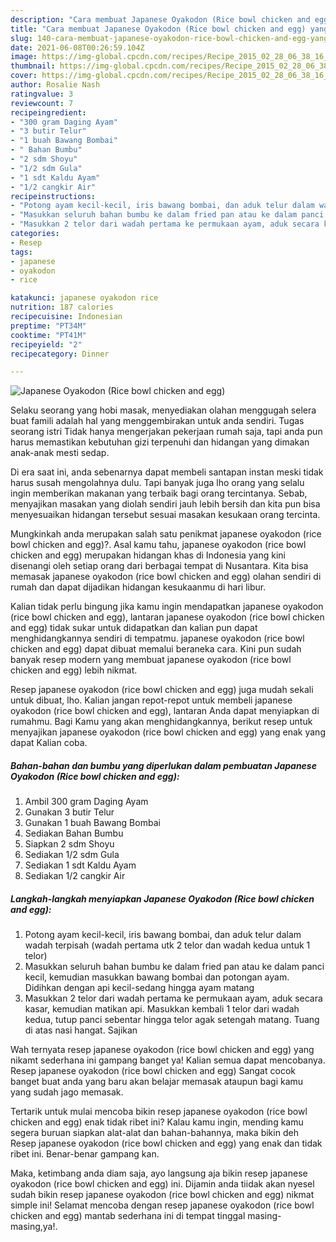 ```yaml
---
description: "Cara membuat Japanese Oyakodon (Rice bowl chicken and egg) yang lezat Untuk Jualan"
title: "Cara membuat Japanese Oyakodon (Rice bowl chicken and egg) yang lezat Untuk Jualan"
slug: 140-cara-membuat-japanese-oyakodon-rice-bowl-chicken-and-egg-yang-lezat-untuk-jualan
date: 2021-06-08T00:26:59.104Z
image: https://img-global.cpcdn.com/recipes/Recipe_2015_02_28_06_38_16_711_8ecaf30a0ed79557a13a/680x482cq70/japanese-oyakodon-rice-bowl-chicken-and-egg-foto-resep-utama.jpg
thumbnail: https://img-global.cpcdn.com/recipes/Recipe_2015_02_28_06_38_16_711_8ecaf30a0ed79557a13a/680x482cq70/japanese-oyakodon-rice-bowl-chicken-and-egg-foto-resep-utama.jpg
cover: https://img-global.cpcdn.com/recipes/Recipe_2015_02_28_06_38_16_711_8ecaf30a0ed79557a13a/680x482cq70/japanese-oyakodon-rice-bowl-chicken-and-egg-foto-resep-utama.jpg
author: Rosalie Nash
ratingvalue: 3
reviewcount: 7
recipeingredient:
- "300 gram Daging Ayam"
- "3 butir Telur"
- "1 buah Bawang Bombai"
- " Bahan Bumbu"
- "2 sdm Shoyu"
- "1/2 sdm Gula"
- "1 sdt Kaldu Ayam"
- "1/2 cangkir Air"
recipeinstructions:
- "Potong ayam kecil-kecil, iris bawang bombai, dan aduk telur dalam wadah terpisah (wadah pertama utk 2 telor dan wadah kedua untuk 1 telor)"
- "Masukkan seluruh bahan bumbu ke dalam fried pan atau ke dalam panci kecil, kemudian masukkan bawang bombai dan potongan ayam. Didihkan dengan api kecil-sedang hingga ayam matang"
- "Masukkan 2 telor dari wadah pertama ke permukaan ayam, aduk secara kasar, kemudian matikan api. Masukkan kembali 1 telor dari wadah kedua, tutup panci sebentar hingga telor agak setengah matang. Tuang di atas nasi hangat. Sajikan"
categories:
- Resep
tags:
- japanese
- oyakodon
- rice

katakunci: japanese oyakodon rice 
nutrition: 187 calories
recipecuisine: Indonesian
preptime: "PT34M"
cooktime: "PT41M"
recipeyield: "2"
recipecategory: Dinner

---
```



![Japanese Oyakodon (Rice bowl chicken and egg)](https://img-global.cpcdn.com/recipes/Recipe_2015_02_28_06_38_16_711_8ecaf30a0ed79557a13a/680x482cq70/japanese-oyakodon-rice-bowl-chicken-and-egg-foto-resep-utama.jpg)

Selaku seorang yang hobi masak, menyediakan olahan menggugah selera buat famili adalah hal yang menggembirakan untuk anda sendiri. Tugas seorang istri Tidak hanya mengerjakan pekerjaan rumah saja, tapi anda pun harus memastikan kebutuhan gizi terpenuhi dan hidangan yang dimakan anak-anak mesti sedap.

Di era  saat ini, anda sebenarnya dapat membeli santapan instan meski tidak harus susah mengolahnya dulu. Tapi banyak juga lho orang yang selalu ingin memberikan makanan yang terbaik bagi orang tercintanya. Sebab, menyajikan masakan yang diolah sendiri jauh lebih bersih dan kita pun bisa menyesuaikan hidangan tersebut sesuai masakan kesukaan orang tercinta. 



Mungkinkah anda merupakan salah satu penikmat japanese oyakodon (rice bowl chicken and egg)?. Asal kamu tahu, japanese oyakodon (rice bowl chicken and egg) merupakan hidangan khas di Indonesia yang kini disenangi oleh setiap orang dari berbagai tempat di Nusantara. Kita bisa memasak japanese oyakodon (rice bowl chicken and egg) olahan sendiri di rumah dan dapat dijadikan hidangan kesukaanmu di hari libur.

Kalian tidak perlu bingung jika kamu ingin mendapatkan japanese oyakodon (rice bowl chicken and egg), lantaran japanese oyakodon (rice bowl chicken and egg) tidak sukar untuk didapatkan dan kalian pun dapat menghidangkannya sendiri di tempatmu. japanese oyakodon (rice bowl chicken and egg) dapat dibuat memalui beraneka cara. Kini pun sudah banyak resep modern yang membuat japanese oyakodon (rice bowl chicken and egg) lebih nikmat.

Resep japanese oyakodon (rice bowl chicken and egg) juga mudah sekali untuk dibuat, lho. Kalian jangan repot-repot untuk membeli japanese oyakodon (rice bowl chicken and egg), lantaran Anda dapat menyiapkan di rumahmu. Bagi Kamu yang akan menghidangkannya, berikut resep untuk menyajikan japanese oyakodon (rice bowl chicken and egg) yang enak yang dapat Kalian coba.

<!--inarticleads1-->

##### Bahan-bahan dan bumbu yang diperlukan dalam pembuatan Japanese Oyakodon (Rice bowl chicken and egg):

1. Ambil 300 gram Daging Ayam
1. Gunakan 3 butir Telur
1. Gunakan 1 buah Bawang Bombai
1. Sediakan  Bahan Bumbu
1. Siapkan 2 sdm Shoyu
1. Sediakan 1/2 sdm Gula
1. Sediakan 1 sdt Kaldu Ayam
1. Sediakan 1/2 cangkir Air




<!--inarticleads2-->

##### Langkah-langkah menyiapkan Japanese Oyakodon (Rice bowl chicken and egg):

1. Potong ayam kecil-kecil, iris bawang bombai, dan aduk telur dalam wadah terpisah (wadah pertama utk 2 telor dan wadah kedua untuk 1 telor)
1. Masukkan seluruh bahan bumbu ke dalam fried pan atau ke dalam panci kecil, kemudian masukkan bawang bombai dan potongan ayam. Didihkan dengan api kecil-sedang hingga ayam matang
1. Masukkan 2 telor dari wadah pertama ke permukaan ayam, aduk secara kasar, kemudian matikan api. Masukkan kembali 1 telor dari wadah kedua, tutup panci sebentar hingga telor agak setengah matang. Tuang di atas nasi hangat. Sajikan




Wah ternyata resep japanese oyakodon (rice bowl chicken and egg) yang nikamt sederhana ini gampang banget ya! Kalian semua dapat mencobanya. Resep japanese oyakodon (rice bowl chicken and egg) Sangat cocok banget buat anda yang baru akan belajar memasak ataupun bagi kamu yang sudah jago memasak.

Tertarik untuk mulai mencoba bikin resep japanese oyakodon (rice bowl chicken and egg) enak tidak ribet ini? Kalau kamu ingin, mending kamu segera buruan siapkan alat-alat dan bahan-bahannya, maka bikin deh Resep japanese oyakodon (rice bowl chicken and egg) yang enak dan tidak ribet ini. Benar-benar gampang kan. 

Maka, ketimbang anda diam saja, ayo langsung aja bikin resep japanese oyakodon (rice bowl chicken and egg) ini. Dijamin anda tiidak akan nyesel sudah bikin resep japanese oyakodon (rice bowl chicken and egg) nikmat simple ini! Selamat mencoba dengan resep japanese oyakodon (rice bowl chicken and egg) mantab sederhana ini di tempat tinggal masing-masing,ya!.

